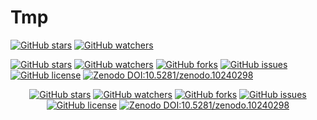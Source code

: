 # Tmp

[![GitHub stars](https://img.shields.io/github/stars/ShutaoChen97/IIDL-PepPI.svg?style=social&label=Star&maxAge=2592000)](https://GitHub.com/ShutaoChen97/IIDL-PepPI/stargazers/)
[![GitHub watchers](https://img.shields.io/github/watchers/ShutaoChen97/IIDL-PepPI.svg?style=social&label=Watch&maxAge=2592000)](https://GitHub.com/ShutaoChen97/IIDL-PepPI/watchers/)


[![GitHub stars](https://badgen.net/github/stars/ShutaoChen97/IIDL-PepPI)](https://GitHub.com/ShutaoChen97/IIDL-PepPI/stargazers/)
[![GitHub watchers](https://badgen.net/github/watchers/ShutaoChen97/IIDL-PepPI/)](https://GitHub.com/ShutaoChen97/IIDL-PepPI/watchers/)
[![GitHub forks](https://badgen.net/github/forks/ShutaoChen97/IIDL-PepPI/)](https://GitHub.com/ShutaoChen97/IIDL-PepPI/network/)
[![GitHub issues](https://badgen.net/github/issues/ShutaoChen97/IIDL-PepPI/?color=red)](https://GitHub.com/ShutaoChen97/IIDL-PepPI/issues/)
[![GitHub license](https://img.shields.io/github/license/ShutaoChen97/IIDL-PepPI.svg)](https://github.com/ShutaoChen97/IIDL-PepPI/blob/master/LICENSE)
[![Zenodo DOI:10.5281/zenodo.10240298](https://zenodo.org/badge/DOI/10.1007/978-3-319-76207-4_15.svg)](https://doi.org/10.5281/zenodo.10240298)

<div align="center">
  
  [![GitHub stars](https://badgen.net/github/stars/ShutaoChen97/IIDL-PepPI)](https://GitHub.com/ShutaoChen97/IIDL-PepPI/stargazers/)
  [![GitHub watchers](https://badgen.net/github/watchers/ShutaoChen97/IIDL-PepPI/)](https://GitHub.com/ShutaoChen97/IIDL-PepPI/watchers/)
  [![GitHub forks](https://badgen.net/github/forks/ShutaoChen97/IIDL-PepPI/)](https://GitHub.com/ShutaoChen97/IIDL-PepPI/network/)
  [![GitHub issues](https://badgen.net/github/issues/ShutaoChen97/IIDL-PepPI/?color=red)](https://GitHub.com/ShutaoChen97/IIDL-PepPI/issues/)
  [![GitHub license](https://img.shields.io/github/license/ShutaoChen97/IIDL-PepPI.svg)](https://github.com/ShutaoChen97/IIDL-PepPI/blob/master/LICENSE)
  [![Zenodo DOI:10.5281/zenodo.10240298](https://zenodo.org/badge/DOI/10.1007/978-3-319-76207-4_15.svg)](https://doi.org/10.5281/zenodo.10240298)

</div>
